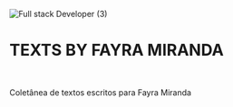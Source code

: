 
![Full stack Developer (3)](https://github.com/MirandaFayra/TEXTS-BY-FAYRA-MIRANDA/assets/52434685/3f1f93fb-fb3f-4e61-80f4-6ad0a30e9121)
<br>

# TEXTS BY FAYRA MIRANDA
<br>

Coletânea de textos escritos para Fayra Miranda
